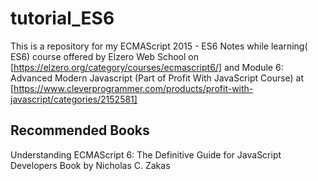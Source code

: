 # tutorial_ES6

This is a repository for my ECMAScript 2015 - ES6  Notes while 
learning( ES6) course offered by Elzero Web School on [https://elzero.org/category/courses/ecmascript6/]
and Module 6: Advanced Modern Javascript (Part of Profit With JavaScript Course)
at [https://www.cleverprogrammer.com/products/profit-with-javascript/categories/2152581]


## Recommended Books

Understanding ECMAScript 6: The Definitive Guide for JavaScript Developers
Book by Nicholas C. Zakas
